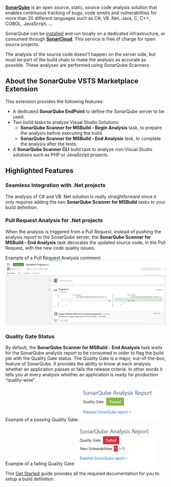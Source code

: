 **[SonarQube][sq]** is an open source, static, source code analysis solution that enables continuous tracking of bugs, code smells and vulnerabilities for more than 20 different languages such as C#, VB .Net, Java, C, C++, COBOL, JavaScript, ... 

SonarQube can be [installed][getstarted] and run locally on a dedicated infrastructure, or consumed through **[SonarCloud][sonarcloud]**. This service is free of charge for open source projects.

The analysis of the source code doesn't happen on the server side, but must be part of the build chain to make the analysis as accurate as possible. These analyses are performed using SonarQube Scanners.

## About the SonarQube VSTS Marketplace Extension
This extension provides the following features:
* A dedicated **SonarQube EndPoint** to define the SonarQube server to be used.
* Two build tasks to analyze Visual Studio Solutions:
  * **SonarQube Scanner for MSBuild - Begin Analysis** task, to prepare the analysis before executing the build.
  * **SonarQube Scanner for MSBuild - End Analysis** task, to complete the analysis after the tests.
* A **SonarQube Scanner CLI** build task to analyze non-Visual Studio solutions such as PHP or JavaScript projects.

## Highlighted Features
### Seamless Integration with .Net projects
The analysis of C# and VB. Net solution is really straightforward since it only requires adding the two **SonarQube Scanner for MSBuild** tasks to your build definition.

### Pull Request Analysis for .Net projects
When the analysis is triggered from a Pull Request, instead of pushing the analysis report to the SonarQube server, the **SonarQube Scanner for MSBuild - End Analysis** task decorates the updated source code, in the Pull Request, with the new code quality issues.

Example of a Pull Request Analysis comment: 
![PR Analysis](img/sq-pr-analysis.png)

### Quality Gate Status
By default, the **SonarQube Scanner for MSBuild - End Analysis** task waits for the SonarQube analysis report to be consumed in order to flag the build job with the Quality Gate status. The Quality Gate is a major, out-of-the-box, feature of SonarQube. It provides the ability to know at each analysis whether an application passes or fails the release criteria. In other words it tells you at every analysis whether an application is ready for production "quality-wise".

Example of a passing Quality Gate:
![Passed Qualiy Gate](img/sq-analysis-report-passed.png) 

Example of a failing Quality Gate:
![Failed Qualiy Gate](img/sq-analysis-report-failed.png)


This [Get Started][getstarted] guide provides all the required documentation for you to setup a build definition.

   [sq]: <https://www.sonarsource.com/why-us/products/sonarqube/>
   [sonarcloud]: <https://sonarcloud.io/>
   [getstarted]: <http://redirect.sonarsource.com/doc/install-configure-scanner-tfs-ts.html>
